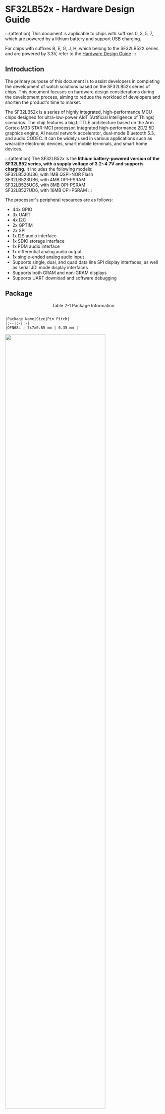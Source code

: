# SF32LB52x - Hardware Design Guide

:::{attention}
This document is applicable to chips with suffixes 0, 3, 5, 7, which are powered by a lithium battery and support USB charging.

For chips with suffixes B, E, G, J, H, which belong to the SF32LB52X series and are powered by 3.3V, refer to the [Hardware Design Guide](/hardware/SF32LB52B-E-G-J-HW-Application)
:::


## Introduction

The primary purpose of this document is to assist developers in completing the development of watch solutions based on the SF32LB52x series of chips. This document focuses on hardware design considerations during the development process, aiming to reduce the workload of developers and shorten the product's time to market.

The SF32LB52x is a series of highly integrated, high-performance MCU chips designed for ultra-low-power AIoT (Artificial Intelligence of Things) scenarios. The chip features a big.LITTLE architecture based on the Arm Cortex-M33 STAR-MC1 processor, integrated high-performance 2D/2.5D graphics engine, AI neural network accelerator, dual-mode Bluetooth 5.3, and audio CODEC. It can be widely used in various applications such as wearable electronic devices, smart mobile terminals, and smart home devices.

:::{attention}
The SF32LB52x is the **lithium battery-powered version of the SF32LB52 series, with a supply voltage of 3.2~4.7V and supports charging**. It includes the following models: \
SF32LB520U36, with 1MB QSPI-NOR Flash \
SF32LB523UB6, with 4MB OPI-PSRAM \
SF32LB525UC6, with 8MB OPI-PSRAM \
SF32LB527UD6, with 16MB OPI-PSRAM
:::

The processor's peripheral resources are as follows:

- 44x GPIO
- 3x UART
- 4x I2C
- 2x GPTIM
- 2x SPI
- 1x I2S audio interface
- 1x SDIO storage interface
- 1x PDM audio interface
- 1x differential analog audio output
- 1x single-ended analog audio input
- Supports single, dual, and quad data line SPI display interfaces, as well as serial JDI mode display interfaces
- Supports both GRAM and non-GRAM displays
- Supports UART download and software debugging


## Package

<div align="center"> Table 2-1 Package Information </div>

```{table}

|Package Name|Size|Pin Pitch|
|:--|:-|:-|
|QFN68L | 7x7x0.85 mm | 0.35 mm |
```

<img src="assets/52xA/sf32lb52x-A-package-layout.png" width="80%" align="center" />  

<div align="center"> Figure 2-1 QFN68L Pin Distribution </div>  <br> <br> <br>



## Typical Application Scheme

The following diagram is a typical block diagram of an SF32LB52x sports watch, which includes display, storage, sensors, vibration motor, and audio input and output functions.

<!-- The image here is problematic and needs to be replaced with the B3 version diagram -->
<img src="assets/52xA/sf32lb52x-A-watch-app-diagram-52x.png" width="80%" align="center" />  

<div align="center"> Figure 3-1 Sports Watch Block Diagram </div>   <br>  <br>  <br>


:::{Note} 

   - Big.LITTLE dual-CPU architecture, balancing high performance and low power design requirements
   - Integrated charging management and PMU module
   - Supports TFT or AMOLED displays with QSPI interface, with a maximum resolution of 512*512
   - Supports PWM backlight control
   - Supports external QSPI Nor/Nand Flash and SD Nand Flash storage chips
   - Supports dual-mode Bluetooth 5.3
   - Supports analog audio input
   - Supports analog audio output
   - Supports PWM vibration motor control
   - Supports SPI/I2C interface acceleration/magnetic/gyroscope sensors
   - Supports SPI/I2C interface heart rate/blood oxygen/EKG/magnetic sensors
   - Supports UART debug print interface and programming tools
   - Supports Bluetooth HCI debug interface
   - Supports mass production one-to-many program burning
   - Supports crystal calibration function in mass production
   - Supports OTA online upgrade function
:::



## Schematic Design Guidelines

### Power Supply

#### Processor Power Supply Requirements

<div align="center"> Table 4-1 Power Supply Requirements </div>

```{table}

|Power Pin| Minimum Voltage (V) | Typical Voltage (V) | Maximum Voltage (V) | Maximum Current (mA) |   Detailed Description |
|:--|:--|:--|:--|:--|:----------------------------------------------------|
|VBUS       |4.6    |5.0    |5.5    |500    |VBUS power input 
|VBAT       |3.2    |-      |4.7    |500    |VBAT power output
|VCC        |3.2    |-      |4.7    |500    |System power input{sup}`(1)` 
|VSYS       |-      |3.3    |-      |500    |VSYS power output{sup}`(2)` 
|BUCK_LX    |-      |1.25   |-      |50     |BUCK output pin, connected to inductor 
|BUCK_FB    |-      |1.25   |-      |50     |BUCK feedback and internal power input pin, connected to the other end of the inductor, and an external capacitor 
|VDD_VOUT1  |-      |1.1    |-      |50     |Internal LDO, external capacitor, internal power, does not supply power to peripherals 
|VDD_VOUT2  |-      |0.9    |-      |20     |Internal LDO, external capacitor, internal power, does not supply power to peripherals 
|VDD_RET    |-      |0.9    |-      |1      |Internal LDO, external capacitor, internal power, does not supply power to peripherals 
|VDD_RTC    |-      |1.1    |-      |1      |Internal LDO, external capacitor, internal power, does not supply power to peripherals 
|VDD18_VOUT |-      |1.8    |-      |30     |SIP power{sup}`(3)` internal power, does not supply power to peripherals, can supply power externally when LDO is off
|VDD33_VOUT1|-      |3.3    |-      |150    |3.3V LDO output 1{sup}`(4)` default no output, requires software configuration to output 3.3V
|VDD33_VOUT2|-      |3.3    |-      |150    |3.3V LDO output 2, default no output, requires software configuration to output 3.3V
|AVDD33_AUD |2.97   |3.3    |3.63   |50     |3.3V audio power input 
|AVDD_BRF   |2.97   |3.3    |3.63   |100    |RF power input 
|MIC_BIAS   |1.4    |-      |2.8    |-      |MIC power output 
```
:::{note} 

{sup}`(1)` VCC power input, powered by a lithium battery, default software setting low voltage = 3.48V; when powered by a constant voltage power supply, the voltage range is 3.6~4.7V, recommended 3.8V power supply 

{sup}`(2)` VSYS power, supplies power to AVDD_BRF 

{sup}`(3)` VDD18_VOUT power \
SF32LB520U36, supplies 3.3V power externally \
SF32LB523UB6, SF32LB525UC6, SF32LB527UD6, uses internal LDO, no external power supply required \
When configuring software, the internal VDD18 LDO should be set according to the chip model, and should not be enabled when supplying power externally 

{sup}`(4)` VDD33_VOUT1 power \
SF32LB520U36, supplies power to VDD18_VOUT, external Flash, and AVDD33_AUD \
SF32LB523UB6, SF32LB525UC6, SF32LB527UD6, supplies power to external Flash and AVDD33_AUD 
:::

#### Processor BUCK Inductor Selection Requirements

**Key Parameters of Power Inductor**
:::{important}
L (inductance) = 4.7uH ± 20%, DCR (DC resistance) ≦ 0.4 ohm, Isat (saturation current) ≧ 450mA.
:::

<!-- A3 version to add battery and charging control -->
#### Battery and Charging Control

The charging circuit has two usage scenarios: external charging management chips and integrated charging management modules.

##### External Charging Management Chip

External charging management chips are divided into two types: one without PPM (Power Path Management) function and one with PPM function. Figure 4-1 shows a typical charging circuit using a charging chip without PPM function, where the battery directly powers the VBAT and VCC pins of the SF32LB52x. Figure 4-2 shows a typical charging circuit using a charging chip with PPM function, where the VSYS of the charging chip powers the VCC pin of the SF32LB52x, and the VBAT of the charging chip connects to the battery and the VBAT pin of the SF32LB52x. Both solutions measure the battery voltage through the VBAT pin of the SF32LB52x. The VBAT pin integrates a GPADC that can sample the VBAT voltage with a precision of ±30mV.

<img src="assets/52xA/sf32lb52x-CHG-NPPM.png" width="80%" align="center" />  

<div align="center"> Figure 4-1 Schematic of External Charging Chip Circuit without PPM Function </div>   <br>  <br>  <br>

<img src="assets/52xA/sf32lb52x-CHG-PPM.png" width="80%" align="center" />  

<div align="center"> Figure 4-2 Schematic of External Charging Chip Circuit with PPM Function </div>   <br>  <br>  <br>

##### Integrated Charging Management Module

When using the integrated charging management module of the SF32LB52x, as shown in Figure 4-3, when the battery is low and the system is shut down, after inserting the charger, the battery must be charged to the power-on voltage before the system can start normally and display the charging interface.

<img src="assets/52xA/sf32lb52x-CHG-INNER.png" width="80%" align="center" />  

<div align="center"> Figure 4-3 Schematic of Integrated Charging Management Circuit </div>   <br>  <br>  <br>

##### Selection of OVP Chip when Using Integrated Charging Management Module

The input voltage range for the VBUS pin of the SF32LB52x is 4.5V ~ 5.5V, so only the following two types of OVP chips can be selected:
- OVP chips with adjustable OVLO, reference chip model AW32905FCR
- OVP chips with Regulator output, reference chip models SGM4064YDE8G, LP5305AQVF

Figure 4-4 shows a typical application circuit for an OVP chip with adjustable OVLO, where the output voltage VIN_OVLO of the OVP chip should be set between 5.2V and 5.5V, considering the error of the chip and resistors. The specific formula is:
<img src="assets/52xA/sf32lb52x-OVP-SET.png" width="80%" align="center" />  <br>  <br>

**Requirement: The error of VOVLO_TH should be ≤3%, and the resistance error of R1 and R2 should be ≤1%**

<img src="assets/52xA/sf32lb52x-OVP-OVLO.png" width="80%" align="center" />  

<div align="center"> Figure 4-4 Application Circuit Diagram of OVP Chip with Adjustable OVLO </div>   <br>  <br>  <br>

Figure 4-5 is a typical application circuit diagram of an OVP chip with a Regulator output, where the Regulator of the OVP chip outputs a fixed voltage less than 5.5V to power the VBUS pin of the SF32LB52x.

**Requirement: The LDO output voltage of the OVP chip should be 4.5V ~ 5.4V**

<img src="assets/52xA/sf32lb52x-OVP-REGU.png" width="80%" align="center" />  

<div align="center"> Figure 4-5 Application Circuit Diagram of OVP Chip with Regulator Output </div>   <br>  <br>  <br>

##### Precautions for Using the Internal Charging Management Module and Integrated LDO

:::{important}
**Precautions for Using the Internal Charging Management Module of SF32LB52x:**
- Input voltage range for VBUS: 4.6V~5.5V
- Input voltage range for VCC: 3.2V~4.7V
- The default trickle charge current is 56mA
- The default voltage for transitioning from trickle charge to constant current is 3.0V
- The default constant current is 65mA, adjustable within the range of 5~560mA
- The default full charge voltage is 4.2V, adjustable up to a maximum of 4.45V
- The re-charge voltage is the full charge voltage - 0.15V
- The charger must provide at least 350mA of power on the VBUS
- Pay attention to the DC impedance on the VBUS path; it should not be too high. The voltage at the VBUS pin of the chip must not drop below 4.6V during the entire charging process when the maximum current is reached
- When using wireless charging, ensure that the power supply capability of the wireless charger exceeds the constant current charging current.

**Precautions for Using the Integrated LDO of SF32LB52x:**
- The total capacitance on the output paths of the internally integrated VDD33_VOUT1 and VDD33_VOUT2 should not exceed 9.6uF
- AVDD33_AUD can only be powered by VDD33_VOUT1, not by VSYS
- The LCD cannot be powered by the internal LDO; it must be powered by an external LDO
:::

#### How to Reduce Standby Power Consumption

To meet the long battery life requirements of watch products, it is recommended to use load switches for dynamic power management of various functional modules in hardware design; if the module or path is always on, select appropriate components to reduce the static current.

As shown in Figure 4-6, in the typical power structure diagram of the SF32LB52x system, it is recommended to power the Motor with VDD33_VOUT2, and power external Flash and Sensors with VDD33_VOUT1. The LCD should be powered by an external LDO.

When designing, pay attention to the hardware default state of the GPIO pins controlling the power switches, and add pull-up or pull-down resistors with M-level resistance to ensure that the load switches are off by default.

In the selection of power components, choose LDOs and Load Switch chips with low static current Iq and low shutdown current Istb, especially for always-on power chips, pay attention to the Iq parameter.

<img src="assets/52xA/sf32lb52x-PWR-diagram.png" width="80%" align="center" />  

<div align="center"> Figure 4-6 SF32LB52x System Power Structure Diagram </div>   <br>  <br>  <br>

### Processor Operating Modes and Wake-up Sources

<div align="center"> Table 4-4 CPU Mode Table </div>

```{table}

|Operating Mode|CPU |Peripherals |SRAM |IO |LPTIM |Wake-up Source |Wake-up Time |
|:--|:-------|:----|:----|:----|:---- |:---- |:----   |
|Active |Run |Run |Accessible |Toggle |Run |- |- |
|Sleep |Stop |Run |Accessible |Toggle |Run |Any Interrupt |<0.5us |
|DeepSleep |Stop |Stop |Not Accessible, Fully Retained |Level Hold |Run |RTC, Wake-up IO, GPIO, LPTIM, Bluetooth |250us |
|Standby |Reset |Reset |Not Accessible, Fully Retained |Level Hold |Run |RTC, Wake-up IO, LPTIM, Bluetooth |1ms |
|Hibernate |Reset |Reset |Not Accessible, Not Retained |High Impedance |Reset |RTC, Wake-up IO |>2ms |
```

As shown in Table 4-5, the entire series of chips supports 15 wake-up interrupt sources in Standby and Hibernate modes.

<div align="center"> Table 4-5 Interrupt Wake-up Source Table </div>

```{table}

|Interrupt Source|Pin |Detailed Description |
|:--|:-------|:--------|
|LWKUP_PIN0 |PA24 |Interrupt Signal 0 |
|LWKUP_PIN1 |PA25 |Interrupt Signal 1 |
|LWKUP_PIN2 |PA26 |Interrupt Signal 2 |
|LWKUP_PIN3 |PA27 |Interrupt Signal 3 |
|LWKUP_PIN10 |PA34 |Interrupt Signal 10 |
|LWKUP_PIN11 |PA35 |Interrupt Signal 11 |
|LWKUP_PIN12 |PA36 |Interrupt Signal 12 |
|LWKUP_PIN13 |PA37 |Interrupt Signal 13 |
|LWKUP_PIN14 |PA38 |Interrupt Signal 14 |
|LWKUP_PIN15 |PA39 |Interrupt Signal 15 |
|LWKUP_PIN16 |PA40 |Interrupt Signal 16 |
|LWKUP_PIN17 |PA41 |Interrupt Signal 17 |
|LWKUP_PIN18 |PA42 |Interrupt Signal 18 |
|LWKUP_PIN19 |PA43 |Interrupt Signal 19 |
|LWKUP_PIN20 |PA44 |Interrupt Signal 20 |
```

### Clock
The chip requires two external clock sources: a 48MHz main crystal and a 32.768KHz RTC crystal. The specific specifications and selection criteria for the crystals are as follows:

:::{important}

<div align="center"> Table 4-6 Crystal Specifications </div>

```{table}
:align: center
| Crystal | Crystal Specification Requirements | Detailed Description |
|:--|:-------|:--------|
| 48MHz | 7pF≦CL≦12pF (recommended value 8.8pF) △F/F0≦±10ppm ESR≦30 ohms (recommended value 22ohms) | Crystal power consumption is related to CL and ESR. The smaller the CL and ESR, the lower the power consumption. For optimal power performance, it is recommended to use materials with relatively smaller CL and ESR values within the required range. Reserve parallel matching capacitors next to the crystal. When CL<12pF, no capacitors need to be soldered. |
| 32.768KHz | CL≦12.5pF (recommended value 7pF) △F/F0≦±20ppm ESR≦80k ohms (recommended value 38Kohms) | Crystal power consumption is related to CL and ESR. The smaller the CL and ESR, the lower the power consumption. For optimal power performance, it is recommended to use materials with relatively smaller CL and ESR values within the required range. Reserve parallel matching capacitors next to the crystal. When CL<12.5pF, no capacitors need to be soldered. |
```

<div align="center"> Table 4-7 Recommended Crystal List </div>

```{table}

| Model | Manufacturer | Parameters |
|:---|:-------|:--------|
| E1SB48E001G00E | Hosonic | F0 = 48.000000MHz, △F/F0 = -6 ~ 8 ppm, CL = 8.8 pF, ESR = 22 ohms Max TOPR = -30 ~ 85℃, Package = (2016 metric) |
| ETST00327000LE | Hosonic | F0 = 32.768KHz, △F/F0 = -20 ~ 20 ppm, CL = 7 pF, ESR = 70K ohms Max TOPR = -40 ~ 85℃, Package = (3215 metric) |
| SX20Y048000B31T-8.8 | TKD | F0 = 48.000000MHz, △F/F0 = -10 ~ 10 ppm, CL = 8.8 pF, ESR = 40 ohms Max TOPR = -20 ~ 75℃, Package = (2016 metric) |
| SF32K32768D71T01 | TKD | F0 = 32.768KHz, △F/F0 = -20 ~ 20 ppm, CL = 7 pF, ESR = 70K ohms Max TOPR = -40 ~ 85℃, Package = (3215 metric) |
```
**
Note: The ESR of SX20Y048000B31T-8.8 is slightly larger, which will also result in slightly higher static power consumption.
When routing the PCB, at least the second layer GND copper should be removed under the crystal to reduce the parasitic load capacitance on the clock signal.
**
:::

For detailed material certification information, please refer to:
[SIFLI-MCU-AVL-Certification Table](index)

### RF

The RF trace requirement is 50ohms characteristic impedance. If the antenna is well-matched, no additional components are needed on the RF path. It is recommended to reserve a π-type matching network for stray filtering or antenna matching.

<img src="assets/52xB/sf32lb52X-B-rf-diagram.png" width="80%" align="center" />  

<div align="center"> Figure 4-7 RF Circuit Diagram </div>   <br>  <br>  <br>

### Display

The chip supports 3-Line SPI, 4-Line SPI, Dual data SPI, Quad data SPI, and serial JDI interfaces. It supports 16.7M-colors (RGB888), 262K-colors (RGB666), 65K-colors (RGB565), and 8-color (RGB111) color depth modes. The maximum supported resolution is 512RGBx512. The supported LCD driver list is shown in Table 4-8.

<div align="center"> Table 4-8 Supported LCD Driver List </div>

```{table}

| Model | Manufacturer | Resolution | Type | Interface |
| :-- | :-- | :-- | :-- | :-- |
| RM69090 | Raydium | 368*448 | Amoled | 3-Line SPI, 4-Line SPI, Dual data SPI, Quad data SPI, MIPI-DSI |
| RM69330 | Raydium | 454*454 | Amoled | 3-Line SPI, 4-Line SPI, Dual data SPI, Quad data SPI, 8-bits 8080-Series MCU, MIPI-DSI |
| ILI8688E | ILITEK | 368*448 | Amoled | Quad data SPI, MIPI-DSI |
| SH8601A | Shenghe Technology | 454*454 | Amoled | 3-Line SPI, 4-Line SPI, Dual data SPI, Quad data SPI, 8-bits 8080-Series MCU, MIPI-DSI |
| SPD2012 | Solomon | 356*400 | TFT | Quad data SPI |
| GC9C01 | Galaxycore | 360*360 | TFT | Quad data SPI |
| GC9B71 | Galaxycore | 320*380 | TFT | Quad data SPI |
| ST77903 | Sitronix | 400*400 | TFT | Quad data SPI |
| ICNA3311 | Chipone | 454*454 | Amoled | Quad data SPI |
| FT2308 | FocalTech | 410*494 | Amoled | Quad data SPI |
```

#### SPI/QSPI Display Interface

The chip supports 3/4-wire SPI and Quad-SPI interfaces to connect to LCD displays. The signal descriptions are shown in the table below.

<div align="center"> Table 4-9 SPI/QSPI Signal Connection Methods </div>

```{table}

|spi signal|Pin   |Detailed Description  |
|:--|:-------|:--------|
|CSx |PA03 |Enable signal |
|WRx_SCL |PA04 |Clock signal |
|DCx |PA06 |Data/command signal in 4-wire SPI mode, Data1 in Quad-SPI mode  |
|SDI_RDx |PA05 |Data input signal in 3/4-wire SPI mode, Data0 in Quad-SPI mode  |
|SDO |PA05 |Data output signal in 3/4-wire SPI mode, please short to SDI_RDX |
|D[0] |PA07 |Data2 in Quad-SPI mode |
|D[1] |PA08 |Data3 in Quad-SPI mode |
|RESET |PA00 |Reset display signal |
|TE |PA02 |Tearing effect to MCU frame signal |
```

#### JDI Display Interface

The chip supports a parallel JDI interface to connect to an LCD display, as shown in the table below.

<div align="center"> Table 4-10 Parallel JDI Screen Signal Connections </div>

```{table}


| JDI Signal  | I/O  | Detailed Description   |
|:--|:-------|:--------|
| JDI_VCK  | PA39 | Shift clock for the vertical driver                  |
| JDI_VST  | PA08 | Start signal for the vertical driver                 |
| JDI_XRST | PA40 | Reset signal for the horizontal and  vertical driver |
| JDI_HCK  | PA41 | Shift  clock for the horizontal driver               |
| JDI_HST  | PA06 | Start signal for the horizontal driver               |
| JDI_ENB  | PA07 | Write enable signal for the pixel memory             |
| JDI_R1   | PA05 | Red image data (odd pixels)                          |
| JDI_R2   | PA42 | Red image data (even pixels)                         |
| JDI_G1   | PA04 | Green image data (odd pixels)                        |
| JDI_G2   | PA43 | Green image data (even pixels)                       |
| JDI_B1   | PA03 | Blue image data (odd pixels)                         |
| JDI_B2   | PA02 | Blue image data (even pixels)                        |
```


#### Touch and Backlight Interface

The chip supports an I2C format touch screen control interface and touch status interrupt input, and also supports a single PWM signal to control the enable and brightness of the backlight power, as shown in the table below.

<div align="center"> Table 4-11 Touch and Backlight Control Connections </div>

```{table}

| Touch Screen and Backlight Signal | Pin | Detailed Description                   |
| ---------------- | ---- | -------------------------- |
| Interrupt        | PA43 | Touch status interrupt signal (can wake up) |
| I2C1_SCL         | PA42 | Touch screen I2C clock signal        |
| I2C1_SDA         | PA41 | Touch screen I2C data signal        |
| BL_PWM           | PA01 | Backlight PWM control signal            |
| Reset            | PA44 | Touch reset signal               |
```

### Storage
#### Memory Connection Interface Description
The chip supports four types of external storage media: SPI Nor Flash, SPI NAND Flash, SD NAND Flash, and eMMC.

<div align="center"> Table 4-12 SPI Nor/Nand Flash Signal Connections </div>

```{table}

| Flash Signal | I/O Signal | Detailed Description                                    |
| ---------- | ------- | ------------------------------------------- |
| CS#        | PA12    | Chip select, active low.                    |
| SO         | PA13    | Data Input (Data Input Output 1)            |
| WP#        | PA14    | Write Protect Output (Data Input Output  2) |
| SI         | PA15    | Data Output (Data Input Output 0)           |
| SCLK       | PA16    | Serial Clock Output                         |
| Hold#      | PA17    | Data Output (Data Input Output 3)           |
```


<div align="center"> Table 4-13 SD Nand Flash and eMMC Signal Connections </div>

```{table}

| Flash Signal | I/O Signal | Detailed Description |
| ------------ | ---------- | -------------------- |
| SD2_CMD      | PA15       | Command signal       |
| SD2_D1       | PA17       | Data 1               |
| SD2_D0       | PA16       | Data 0               |
| SD2_CLK      | PA14       | Clock signal         |
| SD2_D2       | PA12       | Data 2               |
| SD2_D3       | PA13       | Data 3               |
```
:::{note}
The eMMC chip has two power domains, VCC and VCCQ. Method 1: Both power supplies can be controlled together, resulting in low power consumption during shutdown, but the eMMC takes longer to recover from sleep, leading to higher average CPU power consumption. Method 2: VCC can be controlled separately, while VCCQ remains powered, resulting in higher power consumption during shutdown compared to Method 1, but the eMMC recovers faster from sleep, leading to lower average CPU power consumption.
:::

#### Boot Configuration

The chip supports booting from internal SPI Nor Flash, external SPI Nor Flash, external SPI Nand Flash, and external SD Nand Flash. Specifically:
- SF32LB520Ux6 has an internal SPI Nor Flash and boots from the internal flash by default.
- SF32LB523/5/7Ux6 has an internal PSRAM and must boot from an external storage medium.

<!-- The image here needs to be modified, with different versions for A3 and B3 -->

<img src="assets/52xA/SF32LB52x-A-Bootstrap.png" width="80%" align="center" />  

<div align="center"> Figure 4-8 Recommended Bootstrap Pin Circuit Diagram </div>   <br>  <br>  <br>

<!-- eMMC is only supported by B3, A3 needs to be removed -->
<div align="center"> Table 4-14 Boot Option Configuration </div>

```{table}

|Bootstrap[1] (PA13) |Bootstrap[0] (PA17)    |Boot From External Memory  |
| ------------ | ------------ | -------------- |
| L            | L            | SPI Nor Flash  |
| L            | H            | SPI Nand Flash |
| H            | X            | SD Nand Flash  |
```

#### Power Control for Boot Storage Medium
The chip supports power switch control for the boot storage medium to reduce power consumption during shutdown. The power switch enable pin must be controlled using PA21, and the enable level requirement is [High to turn on, Low to turn off].

:::{important}
- For SF32LB520Ux6, which has an internal flash, use VDD33_VOUT1 to power VDD18_VOUT and set the internal LDO of VDD18_VOUT to the off state.
- For SF32LB523/5/7Ux6, which has an internal PSRAM, use the internal LDO for power, and an external VDD18_VOUT power supply is sufficient.
- When the external storage medium is a Nor Flash, use VDD33_VOUT1 for power, and no additional power switch is required.
- When the external storage medium is SPI Nand or SD Nand, use VDD33_VOUT1 for power, and a power switch is required.
- In the reference design, pull-up resistors are reserved for PA13 and PA17. Select the pull-up resistor based on the storage medium type, and a 7.5K resistor is recommended.
:::

### Buttons
#### Power On/Off Button
PA34 of the chip supports long-press reset functionality and can be designed as a button to achieve power on/off and long-press reset functions. The long-press reset function of PA34 requires a high level to be effective, so it is designed to be pulled low by default, and the level becomes high when the button is pressed, as shown in Figure 4-9.

<img src="assets/52xB/sf32lb52X-B-PWKEY.png" width="80%" align="center" />  

<div align="center"> Figure 4-9 Power On/Off Button Circuit Diagram </div>   <br>  <br>  <br>

#### Mechanical Knob Button

<img src="assets/52xB/sf32lb52X-B-XNKEY.png" width="80%" align="center" />  

<div align="center"> Figure 4-10 Mechanical Knob Button Circuit Diagram </div>   <br>  <br>  <br>

### Vibration Motor

The chip supports PWM output to control the vibration motor.

<!-- The content here needs to be handled differently for A3 and B3 -->
<img src="assets/52xA/sf32lb52x-A-VIB.png" width="80%" align="center" />  

<div align="center"> Figure 4-11 Vibration Motor Circuit Diagram </div>  <br> <br> <br>

### Audio Interface

The audio-related interfaces of the chip are shown in Table 4-15. The audio interface signals have the following characteristics:
1. Supports one single-ended ADC input, connected to an external analog MIC, with a coupling capacitor of at least 2.2uF added in between, and the power supply for the analog MIC is connected to the MIC_BIAS power output pin of the chip.
2. Supports one differential DAC output, connected to an external analog audio PA. The DAC output traces should be routed as differential lines with proper ground shielding, and the following should be noted: Trace Capacitance < 10pF, Length < 2cm.

<div align="center"> Table 4-15 Audio Signal Connection Methods </div>

```{table}

|Audio Signal |Pin   |Detailed Description |
|:---|:---|:---|
|BIAS |MIC_BIAS |Microphone power       |
|AU_ADC1P |ADCP |Single-ended analog MIC input  |
|AU_DAC1P |DACP |Differential analog output P    |
|AU_DAC1N |DACN |Differential analog output N    |
```

The recommended circuit for an analog MEMS MIC is shown in Figure 4-12, and the recommended circuit for an analog ECM MIC single-ended input is shown in Figure 4-13. Both MEMS_MIC_ADC_IN and ECM_MIC_ADC_IN are connected to the ADCP input pin of the SF32LB52x.

<img src="assets/52xB/sf32lb52X-B-MEMS-MIC.png" width="80%" align="center" />  

<div align="center"> Figure 4-12 Analog MEMS MIC Single-Ended Input Circuit Diagram </div>   <br>  <br>  <br>

<img src="assets/52xB/sf32lb52X-B-ECM-MIC.png" width="80%" align="center" />  

<div align="center"> Figure 4-13 Analog ECM Single-Ended Input Circuit Diagram </div>   <br>  <br>  <br>

The recommended circuit for analog audio output is shown in Figure 4-14. Note that the differential low-pass filter within the dashed box should be placed close to the chip end.

<img src="assets/52xB/sf32lb52X-B-AUDIO-OUT.png" width="80%" align="center" />  

<div align="center"> Figure 4-14 Analog Audio Output Circuit Diagram </div>   <br>  <br>  <br>

<img src="assets/52xB/sf32lb52X-B-DAC-PA.png" width="80%" align="center" />  

<div align="center"> Figure 4-14 Analog Audio PA Circuit Diagram </div>   <br>  <br>  <br>



### Sensors

The chip supports heart rate, acceleration, and geomagnetic sensors. The power supply for the sensors is controlled using a Load Switch with a low Iq to manage the power on and off.

### UART and I2C Pin Configuration

The chip supports the mapping of UART and I2C functions to any pin, and all PA interfaces can be mapped to UART or I2C function pins.

### GPTIM Pin Configuration

The chip supports the mapping of GPTIM functions to any pin, and all PA interfaces can be mapped to GPTIM function pins.

### Debug and Download Interface

The chip supports the DBG_UART interface for downloading and debugging, using a UART-to-USB dongle with a 3.3V interface connected to the PC.

The SWD interface and DBG_UART interface are multiplexed on PA18 and PA19, and are configured by default as DBG_UART upon power-up.

DBG_UART supports single-step debugging and log output; refer to the SFtool and Impeller user manuals for more details.

<div align="center"> Table 4-16 Debug Port Connection Method </div>

```{table}

|DBG Signal |Pin   |Detailed Description |
|:---|:---|:---|
|DBG_UART_RXD |PA18 |Debug UART Receive |
|DBG_UART_TXD |PA19 |Debug UART Transmit |
```

### Production Programming and Crystal Calibration

Sichip provides an offline programmer to complete the production programming and crystal calibration. When designing the hardware, please ensure that at least the following test points are reserved: PVDD, GND, AVDD33, DB_UART_RXD, DB_UART_RXD, PA01.

For detailed programming and crystal calibration, refer to the “**_Offline Programmer User Guide.pdf” document, which is included in the development package.



### Schematic and PCB Drawing Checklists

Refer to the “**_Schematic checklist_**.xlsx” and “**_PCB checklist_**.xlsx” documents, which are included in the development package.


## PCB Design Guidelines

### PCB Package Design

The QFN68L package dimensions for the SF32LB52x series chips are: 7mm x 7mm x 0.85mm; number of pins: 68; pin pitch: 0.35mm. The detailed dimensions are shown in Figure 5-1.

<img src="assets/52xB/sf32lb52X-B-QFN68L-POD.png" width="80%" align="center" />  

<div align="center"> Figure 5-1 QFN68L Package Dimensions </div>   <br>  <br>  <br>


<img src="assets/52xB/sf32lb52X-B-QFN68L-SHAPE.png" width="80%" align="center" />  

<div align="center"> Figure 5-2 QFN68L Package Shape </div>   <br>  <br>  <br>


<img src="assets/52xB/sf32lb52X-B-QFN68L-REF.png" width="80%" align="center" />  

<div align="center"> Figure 5-3 QFN68L Package PCB Pad Design Reference </div>   <br>  <br>  <br>



### PCB Layer Design

The SF32LB52x series chips support single and double-sided layouts. Components can be placed on a single side, or capacitors and other components can be placed on the back of the chip. The PCB supports PTH (Plated Through Hole) design, and a 4-layer PTH is recommended. The recommended stack-up structure is shown in Figure 5-4.

<img src="assets/52xB/sf32lb52X-B-PCB-STACK.png" width="80%" align="center" />  

<div align="center"> Figure 5-4 Recommended Stack-up Structure </div>   <br>  <br>  <br>



### General PCB Design Rules

General PCB design rules for PTH boards are shown in Figure 5-5.

<img src="assets/52xB/sf32lb52X-B-PCB-RULE.png" width="80%" align="center" />  

<div align="center"> Figure 5-5 General Design Rules </div>   <br>  <br>  <br>



### PCB Trace Fan-out

For QFN package signal fan-out, all pins should be fanned out on the top layer, as shown in Figure 5-6.

<img src="assets/52xB/sf32lb52X-B-PCB-FANOUT.png" width="80%" align="center" />  

<div align="center"> Figure 5-6 Top Layer Fan-out Reference </div>   <br>  <br>  <br>



### Clock Interface Traces

The crystal should be placed inside the shield, with a distance greater than 1mm from the PCB edge. It should be placed as far as possible from high-heat components such as PA, Charge, and PMU circuits, with a recommended distance of more than 5mm to avoid affecting the crystal frequency. The crystal circuit should have a clearance of more than 0.25mm to avoid other metals and components, as shown in Figure 5-7.

<img src="assets/52xB/sf32lb52X-B-PCB-CRYSTAL.png" width="80%" align="center" />  

<div align="center"> Figure 5-7 Crystal Layout </div>   <br>  <br>  <br>


For the 48MHz crystal traces, it is recommended to route them on the top layer, with a length controlled between 3-10mm and a line width of 0.1mm. The traces must be surrounded by ground planes and should be kept away from VBAT, DC/DC, and high-speed signal lines. The area below the 48MHz crystal on the top layer and adjacent layers should be kept clear of other traces, as shown in Figures 5-8, 5-9, and 5-10.

<img src="assets/52xB/sf32lb52X-B-PCB-48M-SCH.png" width="80%" align="center" />  

<div align="center"> Figure 5-8 48MHz Crystal Schematic </div>   <br>  <br>  <br>


<img src="assets/52xB/sf32lb52X-B-PCB-48M-MOD.png" width="80%" align="center" />  

<div align="center"> Figure 5-9 48MHz Crystal Trace Model </div>   <br>  <br>  <br>


<img src="assets/52xB/sf32lb52X-B-PCB-48M-ROUTE-REF.png" width="80%" align="center" />  

<div align="center"> Figure 5-10 48MHz Crystal Trace Reference </div>   <br>  <br>  <br>

32.768KHz crystal traces are recommended to be routed on the surface layer, with a length controlled to ≤10mm and a line width of 0.1mm. The parallel routing distance between 32K_XI/32_XO should be ≥0.15mm, and a ground plane must be placed around the crystal. The area below and adjacent to the crystal should be kept free of other traces, as shown in Figures 5-11, 5-12, and 5-13.

<img src="assets/52xB/sf32lb52X-B-PCB-32K-SCH.png" width="80%" align="center" />  

<div align="center"> Figure 5-11 32.768KHz Crystal Schematic </div>   <br>  <br>  <br>


<img src="assets/52xB/sf32lb52X-B-PCB-32K-MOD.png" width="80%" align="center" />  

<div align="center"> Figure 5-12 32.768KHz Crystal Trace Model </div>   <br>  <br>  <br>


<img src="assets/52xB/sf32lb52X-B-PCB-32K-ROUTE-REF.png" width="80%" align="center" />  

<div align="center"> Figure 5-13 32.768KHz Crystal Trace Reference </div>   <br>  <br>  <br>



### RF Interface Traces

The RF matching circuit should be placed as close as possible to the chip end, not near the antenna end. The filter capacitors for the AVDD_BRF RF power supply should be placed as close as possible to the chip pins, and the capacitor ground pins should be connected directly to the main ground. The schematic and PCB layout of the π network and power circuit are shown in Figures 5-14 and 5-15.

<img src="assets/52xB/sf32lb52X-B-SCH-RF.png" width="80%" align="center" />  

<div align="center"> Figure 5-14 π Network and Power Circuit Schematic </div>   <br>  <br>  <br>


<img src="assets/52xB/sf32lb52X-B-PCB-RF.png" width="80%" align="center" />  

<div align="center"> Figure 5-15 π Network and Power Circuit PCB Layout </div>   <br>  <br>  <br>



RF traces are recommended to be routed on the surface layer to avoid vias that can affect RF performance. The line width should be greater than 10mil, and a ground plane should be placed around the traces to avoid sharp and right angles. The RF traces should be controlled to 50 ohm impedance, and additional ground vias should be placed on both sides, as shown in Figures 5-16 and 5-17.

<img src="assets/52xB/sf32lb52X-B-SCH-RF-2.png" width="80%" align="center" />  

<div align="center"> Figure 5-16 RF Signal Circuit Schematic </div>   <br>  <br>  <br>


<img src="assets/52xB/sf32lb52X-B-PCB-RF-ROUTE.png" width="80%" align="center" />  

<div align="center"> Figure 5-17 RF Signal PCB Trace Layout </div>   <br>  <br>  <br>



### Audio Interface Traces
AVDD33_AUD is the power supply pin for audio, and its filter capacitors should be placed close to the corresponding pins to ensure good connection to the main ground of the PCB. MIC_BIAS is the power output pin for the microphone peripheral, and its corresponding filter capacitors should be placed close to the corresponding pins. Similarly, the filter capacitors for the AUD_VREF pin should also be placed close to the pins, as shown in Figures 5-18a and 5-18b.

<img src="assets/52xB/sf32lb52X-B-SCH-AUDIO-PWR.png" width="80%" align="center" />  

<div align="center"> Figure 5-18a Audio Power Filter Circuit </div>   <br>  <br>  <br>


<img src="assets/52xB/sf32lb52X-B-PCB-AUDIO-PWR.png" width="80%" align="center" />  

<div align="center"> Figure 5-18b Audio Power Filter Circuit PCB Trace Reference </div>   <br>  <br>  <br>



For the ADCP pin, which is the analog signal input, the corresponding circuit components should be placed as close as possible to the chip pins, and the trace length should be kept as short as possible. A ground plane should be placed around the traces to avoid other strong interference signals, as shown in Figures 5-19a and 5-19b.

<img src="assets/52xB/sf32lb52X-B-SCH-AUDIO-ADC.png" width="80%" align="center" />  

<div align="center"> Figure 5-19a Analog Audio Input Schematic </div>   <br>  <br>  <br>


<img src="assets/52xB/sf32lb52X-B-PCB-AUDIO-ADC.png" width="80%" align="center" />  

<div align="center"> Figure 5-19b Analog Audio Input PCB Design </div>   <br>  <br>  <br>



For the DACP/DACN pins, which are the analog signal outputs, the corresponding circuit components should be placed as close as possible to the chip pins. Each P/N pair should be routed as differential lines, and the trace length should be kept as short as possible with parasitic capacitance less than 10pf. A ground plane should be placed around the traces to avoid other strong interference signals, as shown in Figures 5-20a and 5-20b.

<img src="assets/52xB/sf32lb52X-B-SCH-AUDIO-DAC.png" width="80%" align="center" />  

<div align="center"> Figure 5-20a Analog Audio Output Schematic </div>   <br>  <br>  <br>


<img src="assets/52xB/sf32lb52X-B-PCB-AUDIO-DAC.png" width="80%" align="center" />  

<div align="center"> Figure 5-20b Analog Audio Output PCB Design </div>   <br>  <br>  <br>



### USB Interface Traces

The USB traces PA35(USB DP)/PA36(USB_DN) must first pass through the ESD device pins and then to the chip end. The ground pins of the ESD device should be well connected to the main ground. The traces should be routed as differential lines and controlled to 90 ohm differential impedance, and a ground plane should be placed around the traces, as shown in Figures 5-21a and 5-21b.

<img src="assets/52xB/sf32lb52X-B-SCH-USB.png" width="80%" align="center" />  

<div align="center"> Figure 5-21a USB Signal Schematic </div>   <br>  <br>  <br>

<img src="assets/52xB/sf32lb52X-B-PCB-USB.png" width="80%" align="center" />  

<div align="center"> 5-21b USB Signal PCB Design </div>   <br>  <br>  <br>

Figure 5-22a is the component layout reference for USB signals, and Figure 5-22b is the PCB routing model.

<img src="assets/52xB/sf32lb52X-B-PCB-USB-LAYOUT.png" width="80%" align="center" />  

<div align="center"> Figure 5-22a USB Signal Component Layout Reference </div>   <br>  <br>  <br>

<img src="assets/52xB/sf32lb52X-B-PCB-USB-ROUTE.png" width="80%" align="center" />  

<div align="center"> Figure 5-22b USB Signal Routing Model </div>   <br>  <br>  <br>

### SDIO Interface Routing
SDIO signal traces should be routed together to avoid separation, with the entire trace length ≤50mm, and the length difference within the group controlled to ≤6mm. The SDIO interface clock signal must be surrounded by ground, and the DATA and CMD signals also need to be surrounded by ground, as shown in Figures 5-23a and 5-23b.

<img src="assets/52xB/sf32lb52X-B-SCH-SDIO.png" width="80%" align="center" />  

<div align="center"> Figure 5-23a SDIO Interface Schematic </div>   <br>  <br>  <br>

<img src="assets/52xB/sf32lb52X-B-PCB-SDIO.png" width="80%" align="center" />  

<div align="center"> Figure 5-23b SDIO PCB Routing Model </div>   <br>  <br>  <br>

### DCDC Circuit Routing
The power inductor and filter capacitors of the DC-DC circuit must be placed close to the chip's pins. The BUCK_LX trace should be as short and wide as possible to ensure a low inductance in the entire DC-DC circuit loop; the BUCK_FB pin feedback line must not be too thin and must be greater than 0.25mm. All DC-DC output filter capacitors' ground pins should have multiple vias connecting to the main ground plane. The power inductor area must not have copper pour on the surface layer, and the adjacent layer must be a complete reference ground to avoid other traces passing through the inductor area, as shown in Figures 5-24a and 5-24b.

<img src="assets/52xB/sf32lb52X-B-SCH-DCDC.png" width="80%" align="center" />  

<div align="center"> Figure 5-24a DC-DC Key Components Schematic </div>   <br>  <br>  <br>

<img src="assets/52xB/sf32lb52X-B-PCB-DCDC.png" width="80%" align="center" />  

<div align="center"> Figure 5-24b DC-DC Key Components PCB Layout </div>   <br>  <br>  <br>

### Power Supply Routing

VCC is the power input pin for the built-in PMU module of the chip. The corresponding capacitors must be placed close to the pins, and the traces should be as wide as possible, not less than 0.4mm, as shown in Figures 5-25a and 5-25b.

<!-- This content requires different handling for A3 and B3 -->
<img src="assets/52xA/sf32LB52x-A-SCH-VCC.png" width="80%" align="center" />  

<div align="center"> Figure 5-25a VCC Power Routing Diagram </div>   <br>  <br>  <br>

<img src="assets/52xA/sf32LB52x-A-PCB-VCC.png" width="80%" align="center" />  

<div align="center"> Figure 5-25b VCC Power Routing Diagram </div>   <br>  <br>  <br>

The filter capacitors for VDD_VOUT1, VDD_VOUT2, VDD_RET, VDD_RTC, VDD18_VOUT, VDD33_VOUT1, VDD33_VOUT2, AVDD33_AUD, and AVDD_BRF pins must be placed close to the corresponding pins. The trace width must meet the input current requirements and should be as short and wide as possible to reduce power ripple and improve system stability.

<!-- The charging circuit content needs to be added for the A3 version -->
### Charging Circuit Routing

VBUS and VBAT are the input and output pins of the built-in charging module of the chip. The corresponding filter capacitors must be placed close to the pins. Since the charging loop current is relatively high, the trace width for the pins must be at least 0.4mm. Sensitive traces must not run parallel to these traces to avoid interference during charging. The traces should be routed in a star configuration and should not share paths with other traces to avoid interference with other circuit modules during charging.

<img src="assets/52xA/sf32LB52x-A-SCH-CHG.png" width="80%" align="center" />  

<div align="center"> Figure 5-26a VBUS&VBAT Power Routing Diagram </div>   <br>  <br>  <br>

<img src="assets/52xA/sf32LB52x-A-PCB-CHG.png" width="80%" align="center" />  

<div align="center"> Figure 5-26b VBUS&VBAT Power Routing Diagram </div>   <br>  <br>  <br>

### Other Interface Routing

Pins configured as GPADC signal pins must be surrounded by ground and should be kept away from other interference signals, such as battery level circuits and temperature check circuits.

### EMI&ESD
- Avoid long-distance routing on the surface layer outside the shield, especially for clock and power signals, which should be routed on inner layers and not on the surface layer.
- ESD protection devices must be placed close to the corresponding connector pins. Signal traces should pass through the ESD protection device pins first to avoid branching before passing through the ESD protection device.
- The ground pins of ESD devices must have vias connecting to the main ground, with short and wide ground traces to reduce impedance and improve ESD device performance.

### Other

The USB charging test points must be placed before the TVS diode, and the battery connector TVS diode must be placed at the front of the platform. The traces must ensure that they pass through the TVS diode first and then to the chip, as shown in Figure 5-27.

<img src="assets/52xA/sf32LB52x-A-SCH-PMU-TVS.png" width="80%" align="center" />  

<div align="center"> Figure 5-27 Power TVS Layout Reference </div>   <br>  <br>  <br>

<img src="assets/52xA/sf32LB52x-A-SCH-PMU-EOS.png" width="80%" align="center" />

<div align="center"> Figure 5-28 TVS Trace Reference </div>   <br>  <br>  <br>

The ground pin of the TVS diode should avoid being connected to ground via a long trace, as shown in Figure 5-28.

## Revision History

```{table}
:align: left
:name: sf32lb52X-B-history

|Version |Date   |Release Notes |
|:---|:---|:---|
|0.0.1 |10/2024 |Initial version |

```